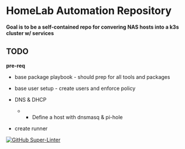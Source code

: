 # HomeLab Automation Repository

**Goal is to be a self-contained repo for convering NAS hosts into a k3s cluster w/ services**

## TODO

**pre-req**
- base package playbook - should prep for all tools and packages
- base user setup - create users and enforce policy

- DNS & DHCP
  - - Define a host with dnsmasq & pi-hole

- create runner

[![GitHub Super-Linter](https://github.com/Neilrw86/Nas-Automation/workflows/Lint%20Code%20Base/badge.svg)](https://github.com/marketplace/actions/super-linter)

